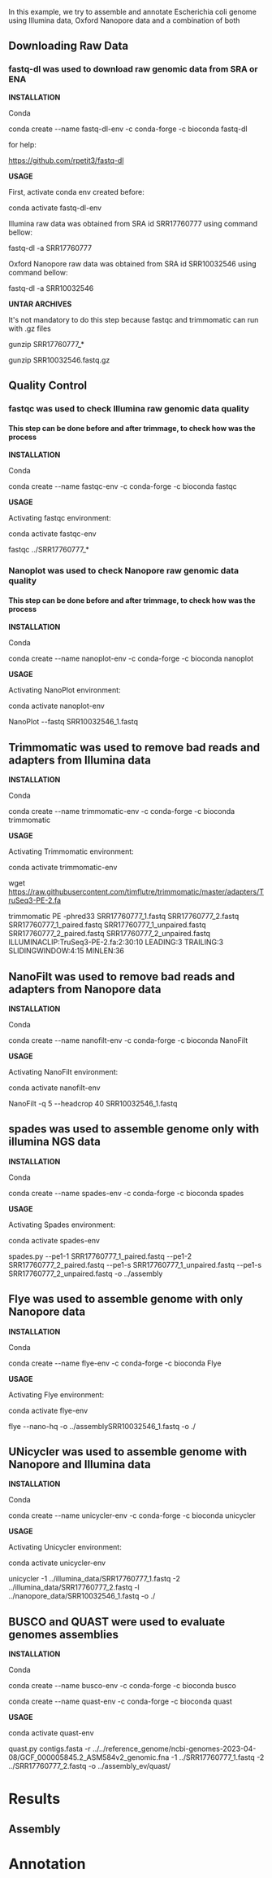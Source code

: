 In this example, we try to assemble and annotate Escherichia coli genome using Illumina data, Oxford Nanopore data and a combination of both
## Downloading Raw Data
### fastq-dl was used to download raw genomic data from SRA or ENA

**INSTALLATION**

Conda

conda create --name fastq-dl-env -c conda-forge -c bioconda fastq-dl

for help:

https://github.com/rpetit3/fastq-dl

**USAGE**

First, activate conda env created before:

conda activate fastq-dl-env 

Illumina raw data was obtained from SRA id SRR17760777 using command bellow:

fastq-dl -a SRR17760777

Oxford Nanopore raw data was obtained from SRA id SRR10032546 using command bellow:

fastq-dl -a SRR10032546

**UNTAR ARCHIVES**

It's not mandatory to do this step because fastqc and trimmomatic can run with .gz files

gunzip SRR17760777_* 

gunzip SRR10032546.fastq.gz 

## Quality Control
### fastqc was used to check Illumina raw genomic data quality
#### This step can be done before and after trimmage, to check how was the process
**INSTALLATION**

Conda

conda create --name fastqc-env -c conda-forge -c bioconda fastqc

**USAGE**

Activating fastqc environment:

conda activate fastqc-env

fastqc ../SRR17760777_*

### Nanoplot was used to check Nanopore raw genomic data quality
#### This step can be done before and after trimmage, to check how was the process
**INSTALLATION**

Conda

conda create --name nanoplot-env -c conda-forge -c bioconda nanoplot

**USAGE**

Activating NanoPlot environment:

conda activate nanoplot-env

NanoPlot --fastq SRR10032546_1.fastq

## Trimmomatic was used to remove bad reads and adapters from Illumina data

**INSTALLATION**

Conda

conda create --name trimmomatic-env -c conda-forge -c bioconda trimmomatic

**USAGE**

Activating Trimmomatic environment:

conda activate trimmomatic-env

wget https://raw.githubusercontent.com/timflutre/trimmomatic/master/adapters/TruSeq3-PE-2.fa

trimmomatic PE -phred33 SRR17760777_1.fastq SRR17760777_2.fastq SRR17760777_1_paired.fastq SRR17760777_1_unpaired.fastq SRR17760777_2_paired.fastq SRR17760777_2_unpaired.fastq ILLUMINACLIP:TruSeq3-PE-2.fa:2:30:10 LEADING:3 TRAILING:3 SLIDINGWINDOW:4:15 MINLEN:36

## NanoFilt was used to remove bad reads and adapters from Nanopore data

**INSTALLATION**

Conda

conda create --name nanofilt-env -c conda-forge -c bioconda NanoFilt

**USAGE**

Activating NanoFilt environment:

conda activate nanofilt-env

NanoFilt -q 5 --headcrop 40 SRR10032546_1.fastq

## spades was used to assemble genome only with illumina NGS data

**INSTALLATION**

Conda

conda create --name spades-env -c conda-forge -c bioconda spades

**USAGE**

Activating Spades environment:

conda activate spades-env

spades.py --pe1-1 SRR17760777_1_paired.fastq --pe1-2 SRR17760777_2_paired.fastq --pe1-s SRR17760777_1_unpaired.fastq --pe1-s SRR17760777_2_unpaired.fastq -o ../assembly

## Flye was used to assemble genome with only Nanopore data

**INSTALLATION**

Conda

conda create --name flye-env -c conda-forge -c bioconda Flye

**USAGE**

Activating Flye environment:

conda activate flye-env

flye --nano-hq -o ../assemblySRR10032546_1.fastq -o ./

## UNicycler was used to assemble genome with Nanopore and Illumina data

**INSTALLATION**

Conda

conda create --name unicycler-env -c conda-forge -c bioconda unicycler

**USAGE**

Activating Unicycler environment:

conda activate unicycler-env

unicycler -1 ../illumina_data/SRR17760777_1.fastq -2 ../illumina_data/SRR17760777_2.fastq -l ../nanopore_data/SRR10032546_1.fastq -o ./

## BUSCO and QUAST were used to evaluate genomes assemblies

**INSTALLATION**

Conda

conda create --name busco-env -c conda-forge -c bioconda busco

conda create --name quast-env -c conda-forge -c bioconda quast

**USAGE**
 
 conda activate quast-env
 
 quast.py contigs.fasta -r ../../reference_genome/ncbi-genomes-2023-04-08/GCF_000005845.2_ASM584v2_genomic.fna -1 ../SRR17760777_1.fastq -2 ../SRR17760777_2.fastq -o ../assembly_ev/quast/

# Results

## Assembly

# Annotation
